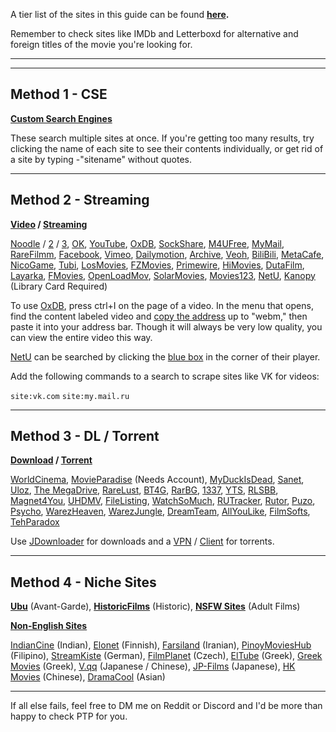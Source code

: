 A tier list of the sites in this guide can be found **[here](https://www.reddit.com/r/FREEMEDIAHECKYEAH/wiki/raresitetier).**

Remember to check sites like IMDb and Letterboxd for alternative and foreign titles of the movie you're looking for. 

***
***

## Method 1 - CSE

**[Custom Search Engines](https://www.reddit.com/r/FREEMEDIAHECKYEAH/wiki/tools-misc#wiki_.25B7_search_tools)** 

These search multiple sites at once. If you're getting too many results, try clicking the name of each site to see their contents individually, or get rid of a site by typing -"sitename" without quotes. 

***

## Method 2 - Streaming

**[Video](https://www.reddit.com/r/FREEMEDIAHECKYEAH/wiki/storage#wiki_video_search_sites) / [Streaming](https://www.reddit.com/r/FREEMEDIAHECKYEAH/wiki/video)**  

[Noodle](https://noodlemagazine.com) / [2](https://mat6tube.com/) / [3](https://18.tyler-brown.com/), [OK](https://ok.ru/video), [YouTube](https://www.youtube.com/), [OxDB](https://0xdb.org/), [SockShare](https://sockshare.ac/), [M4UFree](http://ww1.m4ufree.com/), [MyMail](https://my.mail.ru/video), [RareFilmm](https://rarefilmm.com/), [Facebook](https://www.facebook.com/watch/search/?query=fmhy), [Vimeo](https://vimeo.com/), [Dailymotion](https://www.dailymotion.com/us), [Archive](https://archive.org/), [Veoh](https://www.veoh.com/), [BiliBili](https://www.bilibili.com/), [MetaCafe](https://www.metacafe.com/), [NicoGame](https://www.nicogame.info/ja), [Tubi](https://tubitv.com/), [LosMovies](https://losmovies.live/), [FZMovies](https://fzmovies.net/), [Primewire](https://www.primewire.li/), [HiMovies](https://www3.himovies.to/), [DutaFilm](https://dutafilm.network/), [Layarka](https://layarkacaxxi.biz/), [FMovies](https://ffmovies.co/), [OpenLoadMov](https://openloadmov.net/), [SolarMovies](https://www2.solarmovie.to/), [Movies123](https://www.movies123.email/), [NetU](https://netu.io/view_page.php?pid=4), [Kanopy](https://kanopy.com/) (Library Card Required)

To use [OxDB](https://0xdb.org/), press ctrl+I on the page of a video. In the menu that opens, find the content labeled video and [copy the address](https://i.imgur.com/dgwVZaQ.png) up to "webm," then paste it into your address bar. Though it will always be very low quality, you can view the entire video this way. 

[NetU](https://netu.io/view_page.php?pid=4) can be searched by clicking the [blue box](https://i.imgur.com/c19hKLw.png) in the corner of their player. 

Add the following commands to a search to scrape sites like VK for videos: 

`site:vk.com`
`site:my.mail.ru`

***

## Method 3 - DL / Torrent 

**[Download](https://www.reddit.com/r/FREEMEDIAHECKYEAH/wiki/download) / [Torrent](https://www.reddit.com/r/FREEMEDIAHECKYEAH/wiki/torrent)**

[WorldCinema](http://worldscinema.org/), [MovieParadise](https://movieparadise.org) (Needs Account), [MyDuckIsDead](http://www.myduckisdead.org/), [Sanet](https://sanet.st/), [Uloz](https://ulozto.net/), [The MegaDrive](https://discord.gg/h2P5zsNMxZ), [RareLust](https://rarelust.com/), [BT4G](https://bt4g.org/), [RarBG](https://rarbg.to), [1337](https://www.1337x.to/), [YTS](https://yts.mx/), [RLSBB](https://rlsbb.ru/), [Magnet4You](http://magnet4you.me/library.php), [UHDMV](https://uhdmv.org/), [FileListing](https://filelisting.com/), [WatchSoMuch](https://watchsomuch.org/), [RUTracker](https://rutracker.org/forum/index.php), [Rutor](http://rutor.info/), [Puzo](https://www.puzo.org/index.php?showforum=60), [Psycho](http://psychodownloads.com/forumdisplay.php?21-Video-Audio), [WarezHeaven](https://www.warezheaven.com/index.php?forums/movies.6/), [WarezJungle](https://wjungle.net/viewforum.php?f=6&sid=ab394282320783375454184f66c63503), [DreamTeam](https://www.dreamteamdownloads1.com/13/movies/), [AllYouLike](https://allyoulike.org/category/movies/), [FilmSofts](https://www.filmsofts.com/films/), [TehParadox](https://www.tehparadox.net/movies/)

Use [JDownloader](https://jdownloader.org/) for downloads and a [VPN](https://www.reddit.com/r/FREEMEDIAHECKYEAH/wiki/adblock-vpn-privacy#wiki_.25BA_vpn) / [Client](https://www.reddit.com/r/FREEMEDIAHECKYEAH/wiki/torrent#wiki_.25BA_torrent_clients) for torrents. 

***

## Method 4 - Niche Sites

**[Ubu](https://ubu.com/film/)** (Avant-Garde), **[HistoricFilms](https://historicfilms.com/)** (Historic), **[NSFW Sites](https://saidit.net/s/freemediafuckyeah/wiki/index#wiki_nsfw_movies)** (Adult Films)

**[Non-English Sites](https://www.reddit.com/r/FREEMEDIAHECKYEAH/wiki/non-eng)**

[IndianCine](https://indiancine.ma/) (Indian), [Elonet](https://elonet.finna.fi/) (Finnish), [Farsiland](https://farsiland.com/) (Iranian), [PinoyMoviesHub](https://pinoymovieshub.de/) (Filipino), [StreamKiste](https://streamkiste.tv/) (German), [FilmPlanet](https://www1.filmplanet.to) (Czech), [ElTube](https://www.eltube.gr/) (Greek), [Greek Movies](https://greek-movies.com/) (Greek), [V.qq](https://v.qq.com/) (Japanese / Chinese), [JP-Films](https://jp-films.com/) (Japanese), [HK Movies](https://vinspirezhk.blogspot.com/) (Chinese), [DramaCool](https://www1.dramacool.vc/) (Asian)

***

If all else fails, feel free to DM me on Reddit or Discord and I'd be more than happy to check PTP for you.